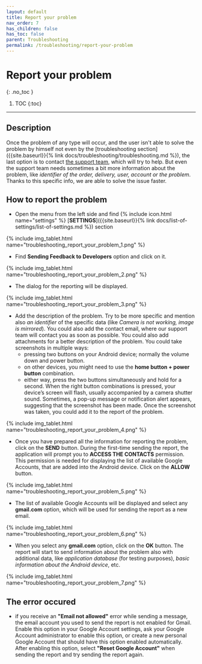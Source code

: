 ```yaml
---
layout: default
title: Report your problem
nav_order: 7
has_children: false
has_toc: false
parent: Troubleshooting
permalink: /troubleshooting/report-your-problem
---
```


# Report your problem
{: .no_toc }

1. TOC
{:toc}

---

## Description
Once the problem of any type will occur, and the user isn't able to solve the problem by himself not even by the [troubleshooting section]({{site.baseurl}}{% link docs/troubleshooting/troubleshooting.md %}), the last option is to contact [the support team](mailto:support@orderlord.com), which will try to help. But even the support team needs sometimes a bit more information about the problem, like _identifier of the order, delivery, user, account or the problem_. Thanks to this specific info, we are able to solve the issue faster.

## How to report the problem
- Open the menu from the left side and find {% include icon.html name="settings" %} [**SETTINGS**]({{site.baseurl}}{% link docs/list-of-settings/list-of-settings.md %}) section

{% include img_tablet.html name="troubleshooting_report_your_problem_1.png" %}

- Find **Sending Feedback to Developers** option and click on it.

{% include img_tablet.html name="troubleshooting_report_your_problem_2.png" %}

- The dialog for the reporting will be displayed.

{% include img_tablet.html name="troubleshooting_report_your_problem_3.png" %}

- Add the description of the problem. Try to be more specific and mention also _an identifier_ of the specific data (like _Camera is not working, image is mirrored_). You could also add the contact email, where our support team will contact you as soon as possible. You could also add attachments for a better description of the problem. You could take screenshots in multiple ways:
	- pressing two buttons on your Android device; normally the volume down and power button. 
	- on other devices, you might need to use the **home button + power button** combination.
	- either way, press the two buttons simultaneously and hold for a second.
When the right button combinations is pressed, your device’s screen will flash, usually accompanied by a camera shutter sound. Sometimes, a pop-up message or notification alert appears, suggesting that the screenshot has been made. Once the screenshot was taken, you could add it to the report of the problem.

{% include img_tablet.html name="troubleshooting_report_your_problem_4.png" %}

- Once you have prepared all the information for reporting the problem, click on the <span class="text-green-100">**SEND**</span> button. During the first-time sending the report, the application will prompt you to **ACCESS THE CONTACTS** permission. This permission is needed for displaying the list of available Google Accounts, that are added into the Android device. Click on the <span class="text-green-100">**ALLOW**</span> button.

{% include img_tablet.html name="troubleshooting_report_your_problem_5.png" %}

- The list of available Google Accounts will be displayed and select any **gmail.com** option, which will be used for sending the report as a new email.

{% include img_tablet.html name="troubleshooting_report_your_problem_6.png" %}

- When you select any **gmail.com** option, click on the <span class="text-green-100">**OK**</span> button. The report will start to send information about the problem also with additional data, like _application database_ (for testing purposes), _basic information about the Android device_, etc.

{% include img_tablet.html name="troubleshooting_report_your_problem_7.png" %}

## The error occured
- <span class="text-red-200">if you receive an **"Email not allowed"** error while sending a message, the email account you used to send the report is not enabled for Gmail. Enable this option in your Google Account settings, ask your Google Account administrator to enable this option, or create a new personal Google Account that should have this option enabled automatically. After enabling this option, select **"Reset Google Account"** when sending the report and try sending the report again.</span>